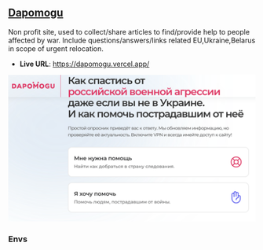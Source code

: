 ## [Dapomogu](https://dapomogu.vercel.app/)

Non profit site, used to collect/share articles to find/provide help to people affected by war.
Include questions/answers/links related EU,Ukraine,Belarus in scope of urgent relocation.

- **Live URL**: https://dapomogu.vercel.app/

![Publicj](./public/main-preview.png)

### Envs



